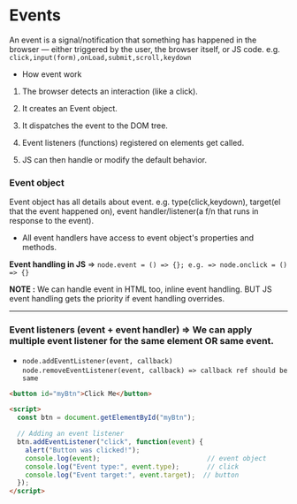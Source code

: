 # Events

An event is a signal/notification that something has happened in the browser — either triggered by the user, the browser itself, or JS code. e.g. `click,input(form),onLoad,submit,scroll,keydown`

- How event work

1. The browser detects an interaction (like a click).

2. It creates an Event object.

3. It dispatches the event to the DOM tree.

4. Event listeners (functions) registered on elements get called.

5. JS can then handle or modify the default behavior.


### Event object

Event object has all details about event. e.g. type(click,keydown), target(el that the event happened on), event handler/listener(a f/n that runs in response to the event).

- All event handlers have access to event object's properties and methods. 
  
**Event handling in JS** => `node.event = () => {}; e.g. => node.onclick = () => {}` 

**NOTE :** We can handle event in HTML too, inline event handling. BUT JS event handling gets the priority if event handling overrides.

-----

### Event listeners (event + event handler) => We can apply multiple event listener for the same element OR same event.

- `node.addEventListener(event, callback)` `node.removeEventListener(event, callback) => callback ref should be same`
  
```html
<button id="myBtn">Click Me</button>

<script>
  const btn = document.getElementById("myBtn");

  // Adding an event listener
  btn.addEventListener("click", function(event) {
    alert("Button was clicked!");
    console.log(event);                           // event object
    console.log("Event type:", event.type);       // click
    console.log("Event target:", event.target);  // button
  });
</script>
```
